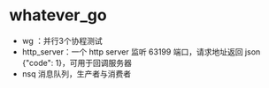 # whatever_go

- wg ：并行3个协程测试
- http_server：一个 http server 监听 63199 端口，请求地址返回 json {"code": 1}，可用于回调服务器
- nsq 消息队列，生产者与消费者